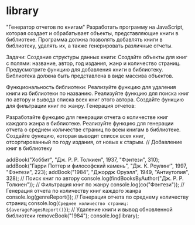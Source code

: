 # library

"Генератор отчетов по книгам"
Разработать программу на JavaScript, которая создает и обрабатывает объекты, представляющие книги в библиотеке. Программа должна позволять добавлять книги в библиотеку, удалять их, а также генерировать различные отчеты.

Задачи:
Создание структуры данных книги:
Создайте объекты для книг с полями: название, автор, год издания, жанр и количество страниц.
Предусмотрите функцию для добавления книги в библиотеку. Библиотека должна быть представлена в виде массива объектов.

Функциональность библиотеки:
Реализуйте функцию для удаления книги из библиотеки по названию.
Реализуйте функцию для поиска книг по автору и вывода списка всех книг этого автора.
Создайте функцию для фильтрации книг по жанру.
Генерация отчетов:

Разработайте функцию для генерации отчета о количестве книг каждого жанра в библиотеке.
Реализуйте функцию для генерации отчета о среднем количестве страниц по всем книгам в библиотеке.
Создайте функцию, которая выводит список всех книг, отсортированный по году издания, от новых к старым.
// Добавление книг в библиотеку

addBook("Хоббит", "Дж. Р. Р. Толкиен", 1937, "Фэнтези", 310);
addBook("Гарри Поттер и философский камень", "Дж. К. Роулинг", 1997, "Фэнтези", 223);
addBook("1984", "Джордж Оруэлл", 1949, "Антиутопия", 328);
// Поиск книг по автору
console.log(findBooksByAuthor("Дж. Р. Р. Толкиен"));
// Фильтрация книг по жанру
console.log(co("Фэнтези"));
// Генерация отчета по количеству книг каждого жанра
console.log(genreReport());
// Генерация отчета по среднему количеству страниц
console.log(`Среднее количество страниц: ${averagePagesReport()}`);
// Удаление книги и вывод обновленной библиотеки
removeBook("1984"); console.log(library);
